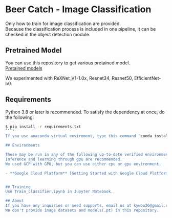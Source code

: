 # Beer Catch - Image Classification

Only how to train for image classification are provided.  
Because the classification process is included in one pipeline, it can be checked in the object detection module.

## Pretrained Model
You can use this repository to get various pretained model.  
[Pretained models](https://github.com/Cadene/pretrained-models.pytorch)

We experimented with ReXNet_V1-1.0x, Resnet34, Resnet50, EfficientNet-b0.

## Requirements

Python 3.8 or later is recommended. To satisfy the dependency at once, do the following:
```bash
$ pip install -r requirements.txt
```"
If you use anaconda virtual enviroment, type this command "conda install pytorch torchvision torchaudio cudatoolkit=10.2 -c pytorch"

## Environments

These may be run in any of the following up-to-date verified environments (with all dependencies including [CUDA](https://developer.nvidia.com/cuda)/[CUDNN](https://developer.nvidia.com/cudnn), [Python](https://www.python.org/) and [PyTorch](https://pytorch.org/) preinstalled):  
Inference and learning through gpu are recommended.  
We used GCP with GPU, but you can use either cpu or gpu environment.

- **Google Cloud Platform** [Getting Started with Google Cloud Platform](https://cloud.google.com/gcp/getting-started/?hl=ko) 


## Training
Use Train_classifier.ipynb in Jupyter Notebook.

## About
If you have any inquiries or need supports, email us at kywoo26@gmail.com.  
We don't provide image datasets and models(.pt) in this repository.
